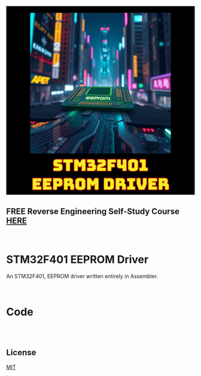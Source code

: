 <img src="https://raw.githubusercontent.com/mytechnotalent/STM32F401_EEPROM_Driver/refs/heads/main/STM32F401_EEPROM_Driver.png">

## FREE Reverse Engineering Self-Study Course [HERE](https://github.com/mytechnotalent/Reverse-Engineering-Tutorial)

<br>

# STM32F401 EEPROM Driver
An STM32F401, EEPROM driver written entirely in Assembler.

<br>

# Code
```

```

<br>

## License
[MIT](https://github.com/mytechnotalent/STM32F401_EEPROM_Driver/blob/main/LICENSE)
